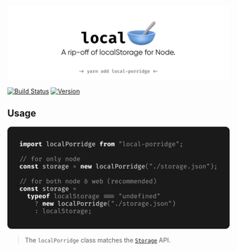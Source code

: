 <p align="center">
  <img src="https://raw.githubusercontent.com/johnletey/localPorridge/main/img/hero.svg" />
</p>

[![Build Status](https://img.shields.io/github/workflow/status/johnletey/localPorridge/Test?style=flat&colorA=000000&colorB=000000)](https://github.com/johnletey/localPorridge/actions?query=workflow%3ATest)
[![Version](https://img.shields.io/npm/v/local-porridge?style=flat&colorA=000000&colorB=000000)](https://www.npmjs.com/package/local-porridge)

## Usage

![](https://raw.githubusercontent.com/johnletey/localPorridge/main/img/usage.svg)

> The `localPorridge` class matches the [`Storage`](https://developer.mozilla.org/en-US/docs/Web/API/Storage) API.
